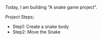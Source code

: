 Today, I am building "A snake game project".

Project Steps;
- Step1: Create a snake body
- Step2: Move the Snake